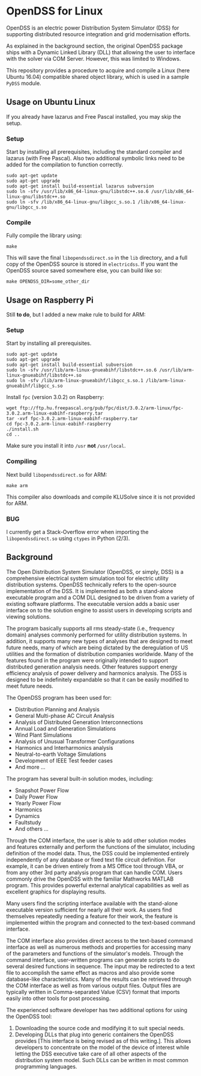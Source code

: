 # OpenDSS for Linux

OpenDSS is an electric power Distribution System Simulator (DSS) for supporting distributed resource integration and grid modernisation efforts.

As explained in the background section, the original OpenDSS package ships with a Dynamic Linked Library (DLL) that allowing the user to interface with the solver via COM Server. However, this was limited to Windows.

This repository provides a procedure to acquire and compile a Linux (here Ubuntu 16.04) compatible shared object library, which is used in a sample `PyDSS` module.

## Usage on Ubuntu Linux

If you already have lazarus and Free Pascal installed, you may skip the setup.

### Setup

Start by installing all prerequisites, including the standard compiler and lazarus (with Free Pascal). Also two additional symbolic links need to be added for the compilation to function correctly.

```
sudo apt-get update
sudo apt-get upgrade
sudo apt-get install build-essential lazarus subversion
sudo ln -sfv /usr/lib/x86_64-linux-gnu/libstdc++.so.6 /usr/lib/x86_64-linux-gnu/libstdc++.so
sudo ln -sfv /lib/x86_64-linux-gnu/libgcc_s.so.1 /lib/x86_64-linux-gnu/libgcc_s.so
```

### Compile

Fully compile the library using:

```
make
```

This will save the final `libopendssdirect.so` in the `lib` directory, and a full copy of the OpenDSS source is stored in `electricdss`. If you want the OpenDSS source saved somewhere else, you can build like so:

```
make OPENDSS_DIR=some_other_dir
```

## Usage on Raspberry Pi

Still **to do**, but I added a new make rule to build for ARM:

### Setup

Start by installing all prerequisites.

```
sudo apt-get update
sudo apt-get upgrade
sudo apt-get install build-essential subversion
sudo ln -sfv /usr/lib/arm-linux-gnueabihf/libstdc++.so.6 /usr/lib/arm-linux-gnueabihf/libstdc++.so
sudo ln -sfv /lib/arm-linux-gnueabihf/libgcc_s.so.1 /lib/arm-linux-gnueabihf/libgcc_s.so
```

Install `fpc` (version 3.0.2) on Raspberry:

```
wget ftp://ftp.hu.freepascal.org/pub/fpc/dist/3.0.2/arm-linux/fpc-3.0.2.arm-linux-eabihf-raspberry.tar
tar -xvf fpc-3.0.2.arm-linux-eabihf-raspberry.tar
cd fpc-3.0.2.arm-linux-eabihf-raspberry
./install.sh
cd ..
```

Make sure you install it into `/usr` **not** `/usr/local`.

### Compiling 

Next build `libopendssdirect.so` for ARM:

```
make arm
```

This compiler also downloads and compile KLUSolve since it is not provided for ARM.

### BUG

I currently get a Stack-Overflow error when importing the `libopendssdirect.so` using `ctypes` in Python (2/3).

## Background

The Open Distribution System Simulator (OpenDSS, or simply, DSS) is a comprehensive electrical system simulation tool for electric utility distribution systems. OpenDSS technically refers to the open-source implementation of the DSS. It is implemented as both a stand-alone executable program and a COM DLL designed to be driven from a variety of existing software platforms. The executable version adds a basic user interface on to the solution engine to assist users in developing scripts and viewing solutions.

The program basically supports all rms steady-state (i.e., frequency domain) analyses commonly performed for utility distribution systems. In addition, it supports many new types of analyses that are designed to meet future needs, many of which are being dictated by the deregulation of US utilities and the formation of distribution companies worldwide. Many of the features found in the program were originally intended to support distributed generation analysis needs. Other features support energy efficiency analysis of power delivery and harmonics analysis. The DSS is designed to be indefinitely expandable so that it can be easily modified to meet future needs.

The OpenDSS program has been used for:

- Distribution Planning and Analysis
- General Multi-phase AC Circuit Analysis
- Analysis of Distributed Generation Interconnections
- Annual Load and Generation Simulations
- Wind Plant Simulations
- Analysis of Unusual Transformer Configurations
- Harmonics and Interharmonics analysis
- Neutral-to-earth Voltage Simulations
- Development of IEEE Test feeder cases
- And more ...

The program has several built-in solution modes, including:

- Snapshot Power Flow
- Daily Power Flow
- Yearly Power Flow
- Harmonics
- Dynamics
- Faultstudy
- And others ...

Through the COM interface, the user is able to add other solution modes and features externally and perform the functions of the simulator, including definition of the model data. Thus, the DSS could be implemented entirely independently of any database or fixed text file circuit definition. For example, it can be driven entirely from a MS Office tool through VBA, or from any other 3rd party analysis program that can handle COM. Users commonly drive the OpenDSS with the familiar Mathworks MATLAB program. This provides powerful external analytical capabilities as well as excellent graphics for displaying results.

Many users find the scripting interface available with the stand-alone executable version sufficient for nearly all their work. As users find themselves repeatedly needing a feature for their work, the feature is implemented within the program and connected to the text-based command interface.

The COM interface also provides direct access to the text-based command interface as well as numerous methods and properties for accessing many of the parameters and functions of the simulator's models. Through the command interface, user-written programs can generate scripts to do several desired functions in sequence. The input may be redirected to a text file to accomplish the same effect as macros and also provide some database-like characteristics. Many of the results can be retrieved through the COM interface as well as from various output files. Output files are typically written in Comma-separated Value (CSV) format that imports easily into other tools for post processing.

The experienced software developer has two additional options for using the OpenDSS tool:

1. Downloading the source code and modifying it to suit special needs.
2. Developing DLLs that plug into generic containers the OpenDSS provides [This interface is being revised as of this writing.]. This allows developers to concentrate on the model of the device of interest while letting the DSS executive take care of all other aspects of the distribution system model. Such DLLs can be written in most common programming languages.
